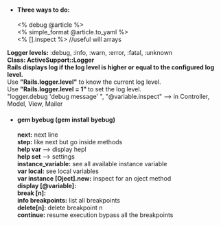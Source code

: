 - <h4>Three ways to do:</h4>
	<% debug @article %><br>
	<% simple_format @article.to_yaml %><br>
	<% [].inspect %> //useful will arrays<br>

<b>Logger levels:</b> :debug, :info, :warn, :error, :fatal, :unknown<br>
<b>Class: ActiveSupport::Logger</b><br>
<b>Rails displays log if the log level is higher or equal to the configured log level.</b><br>
Use <b>"Rails.logger.level"</b> to know the current log level.<br>
Use <b>"Rails.logger.level = 1" </b>to set the log level.<br>
"logger.debug 'debug message' ", "@variable.inspect" --> in Controller, Model, View, Mailer<br>

- <h4>gem byebug (gem install byebug)</h4>
	<b>next:</b> next line <br>
	<b>step:</b> like next but go inside methods<br>
	<b>help var </b>--> display hepl<br>
	<b>help set</b> --> settings<br>
	<b>instance_variable:</b> see all available instance variable<br>
	<b>var local:</b> see local variables<br>
	<b>var instance [Oject].new:</b> inspect for an oject method<br>
	<b>display [@variable]:</b> <br>
	<b>break [n]:</b> <br>
	<b>info breakpoints:</b> list all breakpoints<br>
	<b>delete[n]:</b> delete breakpoint n<br>
	<b>continue:</b> resume execution bypass all the breakpoints<br>
